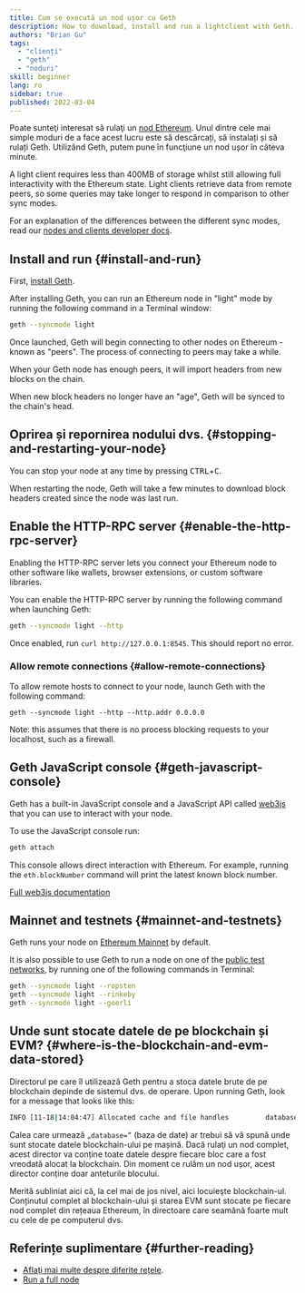 ```yaml
---
title: Cum se execută un nod ușor cu Geth
description: How to download, install and run a lightclient with Geth.
authors: "Brian Gu"
tags:
  - "clienți"
  - "geth"
  - "noduri"
skill: beginner
lang: ro
sidebar: true
published: 2022-03-04
---
```


Poate sunteţi interesat să rulaţi un [nod Ethereum](/developers/docs/noses-and-clients/). Unul dintre cele mai simple moduri de a face acest lucru este să descărcați, să instalați și să rulați Geth. Utilizând Geth, putem pune în funcţiune un nod ușor în câteva minute.

A light client requires less than 400MB of storage whilst still allowing full interactivity with the Ethereum state. Light clients retrieve data from remote peers, so some queries may take longer to respond in comparison to other sync modes.

For an explanation of the differences between the different sync modes, read our [nodes and clients developer docs](/developers/docs/nodes-and-clients/#node-types).

## Install and run {#install-and-run}

First, [install Geth](https://geth.ethereum.org/docs/install-and-build/installing-geth).

After installing Geth, you can run an Ethereum node in "light" mode by running the following command in a Terminal window:

```bash
geth --syncmode light
```

Once launched, Geth will begin connecting to other nodes on Ethereum - known as "peers". The process of connecting to peers may take a while.

When your Geth node has enough peers, it will import headers from new blocks on the chain.

When new block headers no longer have an "age", Geth will be synced to the chain's head.

## Oprirea și repornirea nodului dvs. {#stopping-and-restarting-your-node}

You can stop your node at any time by pressing <kbd>CTRL</kbd>+<kbd>C</kbd>.

When restarting the node, Geth will take a few minutes to download block headers created since the node was last run.

## Enable the HTTP-RPC server {#enable-the-http-rpc-server}

Enabling the HTTP-RPC server lets you connect your Ethereum node to other software like wallets, browser extensions, or custom software libraries.

You can enable the HTTP-RPC server by running the following command when launching Geth:

```bash
geth --syncmode light --http
```

Once enabled, run `curl http://127.0.0.1:8545`. This should report no error.

### Allow remote connections {#allow-remote-connections}

To allow remote hosts to connect to your node, launch Geth with the following command:

```
geth --syncmode light --http --http.addr 0.0.0.0
```

Note: this assumes that there is no process blocking requests to your localhost, such as a firewall.

## Geth JavaScript console {#geth-javascript-console}

Geth has a built-in JavaScript console and a JavaScript API called [web3js](https://github.com/ethereum/web3.js/) that you can use to interact with your node.

To use the JavaScript console run:

```bash
geth attach
```

This console allows direct interaction with Ethereum. For example, running the `eth.blockNumber` command will print the latest known block number.

[Full web3js documentation](http://web3js.readthedocs.io/)

## Mainnet and testnets {#mainnet-and-testnets}

Geth runs your node on [Ethereum Mainnet](/glossary/#mainnet/) by default.

It is also possible to use Geth to run a node on one of the [public test networks](/networks/#testnets), by running one of the following commands in Terminal:

```bash
geth --syncmode light --ropsten
geth --syncmode light --rinkeby
geth --syncmode light --goerli
```

## Unde sunt stocate datele de pe blockchain și EVM? {#where-is-the-blockchain-and-evm-data-stored}

Directorul pe care îl utilizează Geth pentru a stoca datele brute de pe blockchain depinde de sistemul dvs. de operare. Upon running Geth, look for a message that looks like this:

```bash
INFO [11-18|14:04:47] Allocated cache and file handles         database=/Users/bgu/Library/Ethereum/testnet/geth/lightchaindata cache=768 handles=128
```

Calea care urmează `„database=”` (baza de date) ar trebui să vă spună unde sunt stocate datele blockchain-ului pe mașină. Dacă rulaţi un nod complet, acest director va conține toate datele despre fiecare bloc care a fost vreodată alocat la blockchain. Din moment ce rulăm un nod ușor, acest director conține doar anteturile blocului.

Merită subliniat aici că, la cel mai de jos nivel, aici locuieşte blockchain-ul. Conținutul complet al blockchain-ului și starea EVM sunt stocate pe fiecare nod complet din rețeaua Ethereum, în directoare care seamănă foarte mult cu cele de pe computerul dvs.

## Referințe suplimentare {#further-reading}

- [Aflaţi mai multe despre diferite rețele](/developers/docs/Networks/).
- [Run a full node](/run-a-node/)
